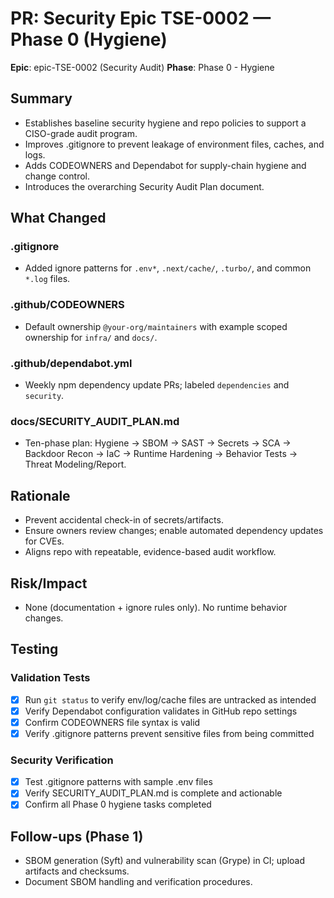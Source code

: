 # PR: Security Epic TSE-0002 — Phase 0 (Hygiene)

**Epic**: epic-TSE-0002 (Security Audit)
**Phase**: Phase 0 - Hygiene

## Summary

- Establishes baseline security hygiene and repo policies to support a CISO-grade audit program.
- Improves .gitignore to prevent leakage of environment files, caches, and logs.
- Adds CODEOWNERS and Dependabot for supply-chain hygiene and change control.
- Introduces the overarching Security Audit Plan document.

## What Changed

### .gitignore

- Added ignore patterns for `.env*`, `.next/cache/`, `.turbo/`, and common `*.log` files.

### .github/CODEOWNERS

- Default ownership `@your-org/maintainers` with example scoped ownership for `infra/` and `docs/`.

### .github/dependabot.yml

- Weekly npm dependency update PRs; labeled `dependencies` and `security`.

### docs/SECURITY_AUDIT_PLAN.md

- Ten-phase plan: Hygiene → SBOM → SAST → Secrets → SCA → Backdoor Recon → IaC → Runtime Hardening → Behavior Tests → Threat Modeling/Report.

## Rationale

- Prevent accidental check-in of secrets/artifacts.
- Ensure owners review changes; enable automated dependency updates for CVEs.
- Aligns repo with repeatable, evidence-based audit workflow.

## Risk/Impact

- None (documentation + ignore rules only). No runtime behavior changes.

## Testing

### Validation Tests

- [x] Run `git status` to verify env/log/cache files are untracked as intended
- [x] Verify Dependabot configuration validates in GitHub repo settings
- [x] Confirm CODEOWNERS file syntax is valid
- [x] Verify .gitignore patterns prevent sensitive files from being committed

### Security Verification

- [x] Test .gitignore patterns with sample .env files
- [x] Verify SECURITY_AUDIT_PLAN.md is complete and actionable
- [x] Confirm all Phase 0 hygiene tasks completed

## Follow-ups (Phase 1)

- SBOM generation (Syft) and vulnerability scan (Grype) in CI; upload artifacts and checksums.
- Document SBOM handling and verification procedures.
